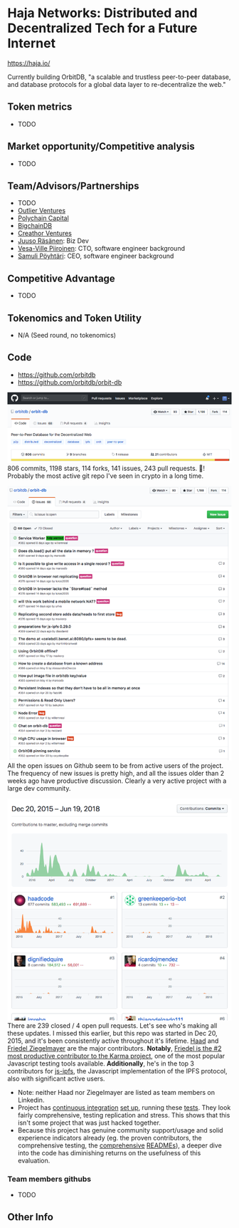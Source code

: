 # Haja Networks: Distributed and Decentralized Tech for a Future Internet
https://haja.io/

Currently building OrbitDB, "a scalable and trustless peer-to-peer database, and database protocols for a global data layer to re-decentralize the web."

## Token metrics
- TODO

## Market opportunity/Competitive analysis
- TODO

## Team/Advisors/Partnerships
- TODO
- [Outlier Ventures](https://outlierventures.io/)
- [Polychain Capital](http://polychain.capital/)
- [BigchainDB](https://bigchaindb.com/)
- [Creathor Ventures](http://www.creathor.com/)
- [Juuso Räsänen](https://www.linkedin.com/in/juusorasanen/): Biz Dev
- [Vesa-Ville Piiroinen](https://www.linkedin.com/in/vesa-ville-piiroinen-5b6b14/): CTO, software engineer background
- [Samuli Pöyhtäri](https://www.linkedin.com/in/samuli/): CEO, software engineer background

## Competitive Advantage
- TODO

## Tokenomics and Token Utility
- N/A (Seed round, no tokenomics)

## Code
- https://github.com/orbitdb
- https://github.com/orbitdb/orbit-db

[![github stats](images/haja0.png)](https://github.com/orbitdb/orbit-db)
806 commits, 1198 stars, 114 forks, 141 issues, 243 pull requests. 🤩! Probably the most active git repo I've seen in crypto in a long time.

[![github issues](images/haja1.png)](https://github.com/orbitdb/orbit-db/issues)
All the open issues on Github seem to be from active users of the project. The frequency of new issues is pretty high, and all the issues older than 2 weeks ago have productive discussion. Clearly a very active project with a large dev community.

[![github contributors](images/haja2.png)](https://github.com/orbitdb/orbit-db/graphs/contributors)
There are 239 closed / 4 open pull requests. Let's see who's making all these updates.
I missed this earlier, but this repo was started in Dec 20, 2015, and it's been consistently active throughout it's lifetime. 
[Haad](https://github.com/haadcode) and [Friedel Ziegelmayer](https://github.com/dignifiedquire) are the major contributors. 
**Notably**, [Friedel is the #2 most productive contributor to the Karma project](https://github.com/karma-runner/karma/graphs/contributors), one of the most popular Javascript testing tools available. **Additionally**, he's in the top 3 contributors for [js-ipfs](https://github.com/ipfs/js-ipfs), the Javascript implementation of the IPFS protocol, also with significant active users.

- Note: neither Haad nor Ziegelmayer are listed as team members on Linkedin.
- Project has [continuous integration](https://en.wikipedia.org/wiki/Continuous_integration) [set up](https://circleci.com/gh/orbitdb/orbit-db), running these [tests](https://github.com/orbitdb/orbit-db/tree/master/test). They look fairly comprehensive, testing replication and stress. This shows that this isn't some project that was just hacked together.
- Because this project has genuine community support/usage and solid experience indicators already (eg. the proven contributors, the comprehensive testing, the [comprehensive](https://github.com/orbitdb/orbit-db/blob/master/API.md) [READMEs](https://github.com/orbitdb/orbit-db/blob/master/README.md)), a deeper dive into the code has diminishing returns on the usefulness of this evaluation. 

### Team members githubs
- TODO

## Other Info
